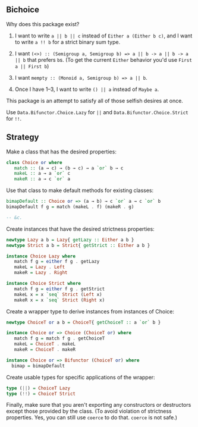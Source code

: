 Bichoice
--------

Why does this package exist?

1. I want to write `a || b || c` instead of `Either a (Either b c)`, and I want to write `a !! b` for a strict binary sum type.

2. I want `(<>) :: (Semigroup a, Semigroup b) => a || b -> a || b -> a || b` that prefers `b`s. (To get the current `Either` behavior you'd use `First a || First b`)

3. I want `mempty :: (Monoid a, Semigroup b) => a || b`.

4. Once I have 1–3, I want to write `() || a` instead of `Maybe a`.


This package is an attempt to satisfy all of those selfish desires at once.


Use `Data.Bifunctor.Choice.Lazy` for `||` and `Data.Bifunctor.Choice.Strict` for `!!`.


Strategy
--------

Make a class that has the desired properties:
```Haskell
class Choice or where
   match :: (a → c) → (b → c) → a `or` b → c
   makeL :: a → a `or` c
   makeR :: a → c `or` a
```

Use that class to make default methods for existing classes:
```Haskell
bimapDefault :: Choice or => (a → b) → c `or` a → c `or` b
bimapDefault f g = match (makeL . f) (makeR . g)

-- &c.
```

Create instances that have the desired strictness properties:
```Haskell
newtype Lazy a b = Lazy{ getLazy :: Either a b }
newtype Strict a b = Strict{ getStrict :: Either a b }

instance Choice Lazy where
   match f g = either f g . getLazy
   makeL = Lazy . Left
   makeR = Lazy . Right

instance Choice Strict where
   match f g = either f g . getStrict
   makeL x = x `seq` Strict (Left x)
   makeR x = x `seq` Strict (Right x)
```

Create a wrapper type to derive instances from instances of Choice:
```Haskell
newtype ChoiceT or a b = ChoiceT{ getChoiceT :: a `or` b }

instance Choice or => Choice (ChoiceT or) where
   match f g = match f g . getChoiceT
   makeL = ChoiceT . makeL
   makeR = ChoiceT . makeR

instance Choice or => Bifunctor (ChoiceT or) where
  bimap = bimapDefault
```

Create usable types for specific applications of the wrapper:
```Haskell
type (||) = ChoiceT Lazy
type (!!) = ChoiceT Strict
```

Finally, make sure that you aren't exporting any constructors or destructors except those provided by the class. (To avoid violation of strictness properties. Yes, you can still use `coerce` to do that. `coerce` is not safe.)
